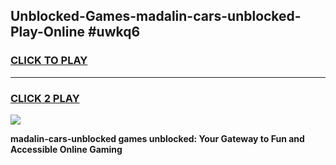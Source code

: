 
## Unblocked-Games-madalin-cars-unblocked-Play-Online #uwkq6
<h3>
<a href="https://news.freeplayer.one?title=madalin-cars-unblocked&ref=3">CLICK TO PLAY</a></h3>
<hr>

<h3>
<a href="https://news.freeplayer.one?title=madalin-cars-unblocked&ref=3">CLICK 2 PLAY</a>
  
</h3>

<a href="https://news.freeplayer.one?title=madalin-cars-unblocked&ref=3"><img src="https://clearcache.store/games.png"></a>


**madalin-cars-unblocked games unblocked: Your Gateway to Fun and Accessible Online Gaming**
